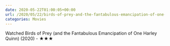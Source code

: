 ```yaml
---
date: 2020-05-22T01:00:05+00:00
url: /2020/05/22/birds-of-prey-and-the-fantabulous-emancipation-of-one-harley-quinn.html
categories: Movies
---
```

Watched Birds of Prey (and the Fantabulous Emancipation of One Harley Quinn) (2020) - ★★★




